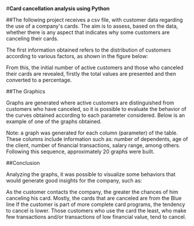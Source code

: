 #**Card cancellation analysis using Python**

##The following project receives a csv file, with customer data regarding the use of a company's cards. The aim is to assess, based on the data, whether there is any aspect that indicates why some customers are canceling their cards.

The first information obtained refers to the distribution of customers according to various factors, as shown in the figure below:




From this, the initial number of active customers and those who canceled their cards are revealed, firstly the total values ​​are presented and then converted to a percentage.

##The Graphics

Graphs are generated where active customers are distinguished from customers who have canceled, so it is possible to evaluate the behavior of the curves obtained according to each parameter considered. Below is an example of one of the graphs obtained.





Note: a graph was generated for each column (parameter) of the table. These columns include information such as: number of dependents, age of the client, number of financial transactions, salary range, among others. Following this sequence, approximately 20 graphs were built.

##Conclusion

Analyzing the graphs, it was possible to visualize some behaviors that would generate good insights for the company, such as:

As the customer contacts the company, the greater the chances of him canceling his card.
Mostly, the cards that are canceled are from the Blue line
If the customer is part of more complete card programs, the tendency to cancel is lower.
Those customers who use the card the least, who make few transactions and/or transactions of low financial value, tend to cancel.